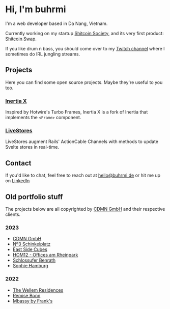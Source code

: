 # Hi, I'm buhrmi

I'm a web developer based in Da Nang, Vietnam.

Currently working on my startup [Shitcoin Society](https://www.shitcoinsociety.com), and its very first product: [Shitcoin Swap](https://www.shitcoinswap.com).

If you like drum n bass, you should come over to my [Twitch channel](https://twitch.com/therealbuhrmi) where I sometimes do IRL jungling streams.

## Projects

Here you can find some open source projects. Maybe they're useful to you too.

### [Inertia X](https://github.com/buhrmi/inertiax)

Inspired by Hotwire's Turbo Frames, Inertia X is a fork of Inertia that implements the `<Frame>` component.

### [LiveStores](https://github.com/buhrmi/livestores)

LiveStores augment Rails' ActionCable Channels with methods to update Svelte stores in real-time.

## Contact

If you'd like to chat, feel free to reach out at hello@buhrmi.de or hit me up on [LinkedIn](https://www.linkedin.com/in/buhrmi/)

## Old portfolio stuff

The projects below are all copyrighted by [CDMN GmbH](https://cdmn.de) and their respective clients.

### 2023

- [CDMN GmbH](https://cdmn.de)
- [Nº3 Schinkelplatz](https://no3-schinkelplatz.cdmn.de/en)
- [East Side Cubes](https://www.east-side-cubes.de)
- [HOM12 - Offices am Rheinpark](https://www.hom12.de)
- [Schlossufer Benrath](https://www.schlossufer-benrath.de)
- [Sophie Hamburg](https://sophie.hamburg)

### 2022

- [The Wellem Residences](https://www.thewellemresidences.com)
- [Remise Bonn](https://www.remise-bonn.de)
- [Mbassy by Frank's](https://www.mbassybyfranks.com)

